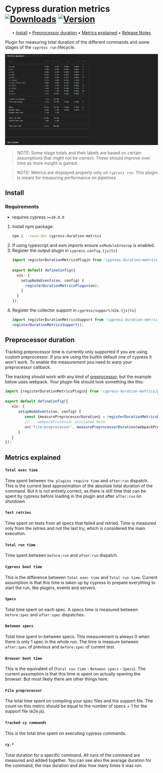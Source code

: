 # Cypress duration metrics [![Downloads](https://badgen.net/npm/dw/cypress-duration-metrics)](https://www.npmjs.com/package/cypress-duration-metrics) [![Version](https://badgen.net/npm/v/cypress-duration-metrics)](https://www.npmjs.com/package/cypress-duration-metrics)

<div align="center">

• [Install](#install)
• [Preprocessor duration](#preprocessor-duration)
• [Metrics explained](#metrics-explained)
• [Release Notes](./RELEASE_NOTES.md)

</div>

Plugin for measuring total duration of the different commands and some stages of the 
`cypress run` lifecycle.

![demo](https://raw.githubusercontent.com/archfz/cypress-duration-metrics/master/demo.png)

> NOTE: Some stage totals and their labels are based on certain assumptions that might not 
> be correct. These should improve over time as more insight is gained.

> NOTE: Metrics are displayed properly only on `cypress run`. This plugin is meant for
> measuring performance on pipelines.

## Install

### Requirements

- requires cypress `>=10.0.0`

1. Install npm package.
    ```bash
    npm i --save-dev cypress-duration-metrics
    ```
2. If using typescript and esm imports ensure `esModuleInterop` is enabled.
3. Register the output plugin in `cypress.config.{js|ts}`
    ```js
    import registerDurationMetricsPlugin from 'cypress-duration-metrics/plugin';
   
    export default defineConfig({
      e2e: {
        setupNodeEvents(on, config) {
          registerDurationMetricsPlugin(on);
        }
      }
    });
    ```
4. Register the collector support in `cypress/support/e2e.{js|ts}`
    ```js
    import registerDurationMetricsSupport from 'cypress-duration-metrics/support';
    registerDurationMetricsSupport();
    ```

## Preprocessor duration

Tracking preprocessor time is currently only supported if you are using custom preprocessor.
If you are using the builtin default one of cypress it won't work. To enable the measurement
you need to warp your preprocessor callback. 

The tracking should work with any kind of [preprocessor](https://docs.cypress.io/api/plugins/preprocessors-api), 
but the example below uses webpack. Your plugin file should look something like this:

```js
import {registerDurationMetricsPlugin} from 'cypress-duration-metrics/plugin';

export default defineConfig({
   e2e: {
      setupNodeEvents(on, config) {
         const {measurePreprocessorDuration} = registerDurationMetricsPlugin(on);
         // .. webpackProcessor initiated here
         on('file:preprocessor', measurePreprocessorDuration(webpackProcessor));
      }
   }
});
```

## Metrics explained

#### `Total exec time`

Time spent between `the plugins require time` and `after:run` dispatch. 
This is the current best approximation of the absolute total duration of the command. 
But it is not entirely correct, as there is still time that can be spent by cypress before loading 
in the plugin and after `after:run` on shutdown.

#### `Test retries`

Time spent on tests from all specs that failed and retried. Time is measured only from the retries
and not the last try, which is considered the main execution.

#### `Total run time`

Time spent between `before:run` and `after:run` dispatch.

#### `Cypress boot time`

This is the difference between `Total exec time` and `Total run time`. Current assumption is that
this time is taken up by cypress to prepare everything to start the run, like plugins, events 
and servers.

#### `Specs`

Total time spent on each spec. A specs time is measured between `before:spec` and `after:spec` 
dispatches.

#### `Between specs`

Total time spent in-between specs. This measurement is always 0 when there is only 1 spec in the
whole run. The time is measure between `after:spec` of previous and `before:spec` of current test. 

#### `Browser boot time`

This is the equivalent of (`Total run time` - `Between specs` - `Specs`). The current assumption
is that this time is spent on actually opening the browser. But most likely there are other things
here.

#### `File preprocessor`

The total time spent on compiling your spec files and the support file. The count on this metric
should be equal to the number of specs + 1 for the support file (e2e.js).

#### `Tracked cy commands`

This is the total time spent on executing cypress commands.

#### `cy.*`

Total duration for a specific command. All runs of the command are measured and added together. 
You can see also the average duration for the command, the max duration and also how many times 
it was run.

